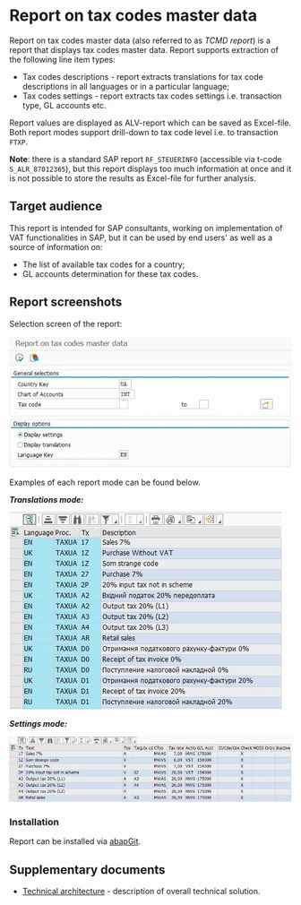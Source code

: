 # Report on tax codes master data

Report on tax codes master data (also referred to as *TCMD report*) is a report that displays tax codes master data. Report supports extraction of the following line item types:

- Tax codes descriptions - report extracts translations for tax code descriptions in all languages or in a particular language;
- Tax codes settings - report extracts tax codes settings i.e. transaction type, GL accounts etc.

Report values are displayed as ALV-report which can be saved as Excel-file. Both report modes support drill-down to tax code level i.e. to transaction `FTXP`.

**Note**: there is a standard SAP report `RF_STEUERINFO` (accessible via t-code `S_ALR_87012365`), but this report displays too much information at once and it is not possible to store the results as Excel-file for further analysis.

## Target audience

This report is intended for SAP consultants, working on implementation of VAT functionalities in SAP, but it can be used by end users' as well as a source of information on:

- The list of available tax codes for a country;
- GL accounts determination for these tax codes.

## Report screenshots

Selection screen of the report:

![selection_screen](https://github.com/TheWirtschaftsmann/TCMD/blob/master/docs/Pictures/selection_screen.jpg)

Examples of each report mode can be found below. 

***Translations mode:***

![translations_mode](https://github.com/TheWirtschaftsmann/TCMD/blob/master/docs/Pictures/translations_mode.jpg)

***Settings mode:***

![settings_mode](https://github.com/TheWirtschaftsmann/TCMD/blob/master/docs/Pictures/settings_mode.jpg)



### Installation

Report can be installed via [abapGit](https://github.com/larshp/abapGit).

## Supplementary documents

- [Technical architecture](docs/solution-architecture.md) - description of overall technical solution.
